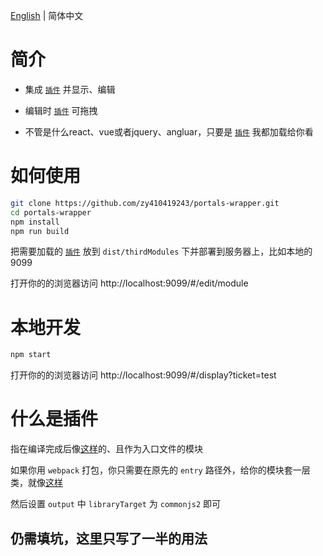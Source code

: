 [English](./README.md) | 简体中文

# 简介

- 集成 [`插件`](#什么是插件) 并显示、编辑

- 编辑时 [`插件`](#什么是插件) 可拖拽

- 不管是什么react、vue或者jquery、angluar，只要是 [`插件`](#什么是插件) 我都加载给你看

# 如何使用

``` bash
git clone https://github.com/zy410419243/portals-wrapper.git
cd portals-wrapper
npm install
npm run build
```

把需要加载的 [`插件`](#什么是插件) 放到 `dist/thirdModules` 下并部署到服务器上，比如本地的9099
  
打开你的的浏览器访问 http://localhost:9099/#/edit/module
  
# 本地开发

``` bash
npm start
```

打开你的的浏览器访问 http://localhost:9099/#/display?ticket=test

# 什么是插件

指在编译完成后像[这样](./docs/plugins/demo-compile.js)的、且作为入口文件的模块
  
如果你用 `webpack` 打包，你只需要在原先的 `entry` 路径外，给你的模块套一层类，就像[这样](./docs/plugins/demo.js)
  
然后设置 `output` 中 `libraryTarget` 为 `commonjs2` 即可
  
## 仍需填坑，这里只写了一半的用法